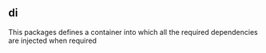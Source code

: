 ## di

This packages defines a container into which all the required dependencies are injected when required